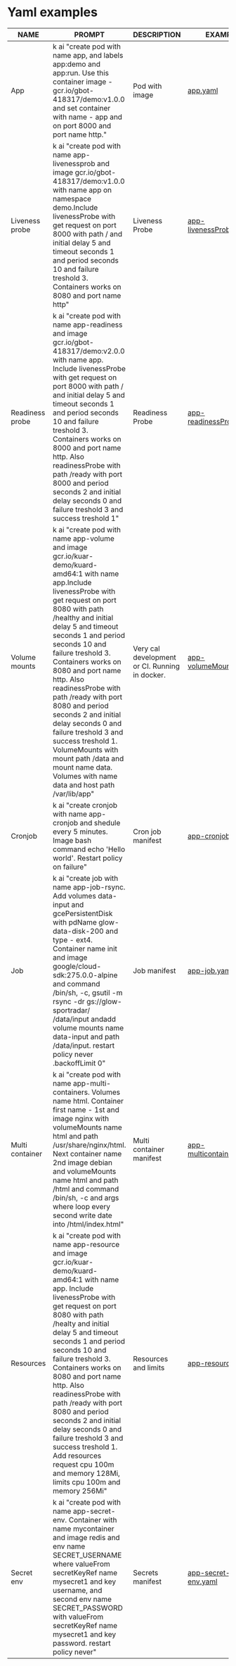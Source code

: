 # Yaml examples

| NAME            | PROMPT                                                                                                                                                                                                                                                                                                                                                                                                                                                                                                                                                                  | DESCRIPTION                                    | EXAMPLE                                                    |
|-----------------|-------------------------------------------------------------------------------------------------------------------------------------------------------------------------------------------------------------------------------------------------------------------------------------------------------------------------------------------------------------------------------------------------------------------------------------------------------------------------------------------------------------------------------------------------------------------------|------------------------------------------------|------------------------------------------------------------|
| App             | k ai "create pod with name app, and labels app:demo and app:run. Use this container image - gcr.io/gbot-418317/demo:v1.0.0 and set container with name - app and on port 8000 and port name http."                                                                                                                                                                                                                                                                                                                                                                      | Pod with image                                 | [app.yaml](./yamls/app.yaml)                               |
| Liveness probe  | k ai "create pod with name app-livenessprob and image gcr.io/gbot-418317/demo:v1.0.0 with name app on namespace demo.Include livenessProbe with get request on port 8000 with path / and initial delay 5 and timeout seconds 1 and period seconds 10 and failure treshold 3. Containers works on 8080 and port name http"                                                                                                                                                                                                                                               | Liveness Probe                                 | [app-livenessProbe.yaml](./yamls/app-livenessProbe.yaml)   |
| Readiness probe | k ai "create pod with name app-readiness and image gcr.io/gbot-418317/demo:v2.0.0 with name app. Include livenessProbe with get request on port 8000 with path / and initial delay 5 and timeout seconds 1 and period seconds 10 and failure treshold 3. Containers works on 8000 and port name http. Also readinessProbe with path /ready with port 8000 and period seconds 2 and initial delay seconds 0 and failure treshold 3 and success treshold 1"                                                                                                               | Readiness Probe                                | [app-readinessProbe.yaml](./yamls/app-readinessProbe.yaml) |
| Volume mounts   | k ai "create pod with name app-volume and image gcr.io/kuar-demo/kuard-amd64:1 with name app.Include livenessProbe with get request on port 8080 with path /healthy and initial delay 5 and timeout seconds 1 and period seconds 10 and failure treshold 3. Containers works on 8080 and port name http. Also readinessProbe with path /ready with port 8080 and period seconds 2 and initial delay seconds 0 and failure treshold 3 and success treshold 1. VolumeMounts with mount path /data and mount name data. Volumes with name data and host path /var/lib/app" | Very cal development or CI. Running in docker. | [app-volumeMounts.yaml](./yamls/app-volumeMounts.yaml)     |
| Cronjob         | k ai "create cronjob with name app-cronjob and shedule every 5 minutes. Image bash command echo 'Hello world'. Restart policy on failure"                                                                                                                                                                                                                                                                                                                                                                                                                               | Cron job manifest                              | [app-cronjob.yaml](./yamls/app-cronjob.yaml)               |
| Job             | k ai "create job with name app-job-rsync. Add volumes data-input and gcePersistentDisk with pdName glow-data-disk-200 and type - ext4. Container name init and image google/cloud-sdk:275.0.0-alpine and command /bin/sh, -c, gsutil -m rsync -dr gs://glow-sportradar/ /data/input andadd volume mounts name data-input and path /data/input. restart policy never .backoffLimit 0"                                                                                                                                                                                    | Job manifest                                   | [app-job.yaml](./yamls/app-job.yaml)                       |
| Multi container | k ai "create pod with name app-multi-containers. Volumes name html. Container first name - 1st and image nginx with volumeMounts name html and path /usr/share/nginx/html. Next container name 2nd image debian and volumeMounts name html and path /html and command /bin/sh, -c and args where loop every second write date into /html/index.html"                                                                                                                                                                                                                    | Multi container manifest                       | [app-multicontainer.yaml](./yamls/app-multicontainer.yaml) |
| Resources       | k ai "create pod with name app-resource and image gcr.io/kuar-demo/kuard-amd64:1 with name app. Include livenessProbe with get request on port 8080 with path /healty and initial delay 5 and timeout seconds 1 and period seconds 10 and failure treshold 3. Containers works on 8080 and port name http. Also readinessProbe with path /ready with port 8080 and period seconds 2 and initial delay seconds 0 and failure treshold 3 and success treshold 1. Add resources request cpu 100m and memory 128Mi, limits cpu 100m and memory 256Mi"                       | Resources and limits                           | [app-resources.yaml](./yamls/app-resources.yaml)           |
| Secret env      | k ai "create pod with name app-secret-env. Container with name mycontainer and image redis and env name SECRET_USERNAME where valueFrom secretKeyRef name mysecret1 and key username, and second env name SECRET_PASSWORD with valueFrom secretKeyRef name mysecret1 and key password. restart policy never"                                                                                                                                                                                                                                                            | Secrets manifest                               | [app-secret-env.yaml](./yamls/app-secret-env.yaml)         |
